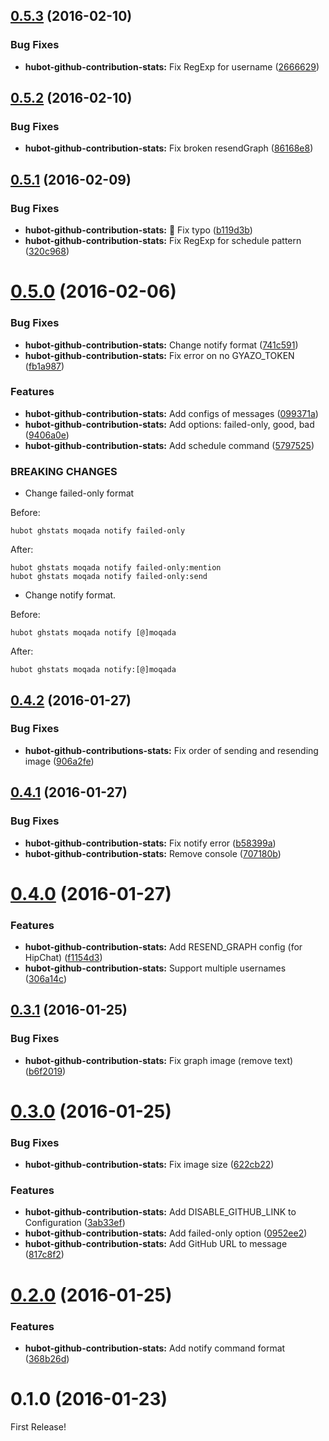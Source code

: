 <a name="0.5.3"></a>
## [0.5.3](https://github.com/moqada/hubot-github-contribution-stats/compare/v0.5.2...v0.5.3) (2016-02-10)


### Bug Fixes

* **hubot-github-contribution-stats:** Fix RegExp for username ([2666629](https://github.com/moqada/hubot-github-contribution-stats/commit/2666629))



<a name="0.5.2"></a>
## [0.5.2](https://github.com/moqada/hubot-github-contribution-stats/compare/v0.5.1...v0.5.2) (2016-02-10)


### Bug Fixes

* **hubot-github-contribution-stats:** Fix broken resendGraph ([86168e8](https://github.com/moqada/hubot-github-contribution-stats/commit/86168e8))



<a name="0.5.1"></a>
## [0.5.1](https://github.com/moqada/hubot-github-contribution-stats/compare/v0.5.0...v0.5.1) (2016-02-09)


### Bug Fixes

* **hubot-github-contribution-stats:** :bug: Fix typo ([b119d3b](https://github.com/moqada/hubot-github-contribution-stats/commit/b119d3b))
* **hubot-github-contribution-stats:** Fix RegExp for schedule pattern ([320c968](https://github.com/moqada/hubot-github-contribution-stats/commit/320c968))



<a name="0.5.0"></a>
# [0.5.0](https://github.com/moqada/hubot-github-contribution-stats/compare/v0.4.2...v0.5.0) (2016-02-06)


### Bug Fixes

* **hubot-github-contribution-stats:** Change notify format ([741c591](https://github.com/moqada/hubot-github-contribution-stats/commit/741c591))
* **hubot-github-contribution-stats:** Fix error on no GYAZO_TOKEN ([fb1a987](https://github.com/moqada/hubot-github-contribution-stats/commit/fb1a987))

### Features

* **hubot-github-contribution-stats:** Add configs of messages ([099371a](https://github.com/moqada/hubot-github-contribution-stats/commit/099371a))
* **hubot-github-contribution-stats:** Add options: failed-only, good, bad ([9406a0e](https://github.com/moqada/hubot-github-contribution-stats/commit/9406a0e))
* **hubot-github-contribution-stats:** Add schedule command ([5797525](https://github.com/moqada/hubot-github-contribution-stats/commit/5797525))


### BREAKING CHANGES

* Change failed-only format

Before:

`hubot ghstats moqada notify failed-only`

After:

```
hubot ghstats moqada notify failed-only:mention
hubot ghstats moqada notify failed-only:send
```
* Change notify format.

Before:

`hubot ghstats moqada notify [@]moqada`

After:

`hubot ghstats moqada notify:[@]moqada`



<a name="0.4.2"></a>
## [0.4.2](https://github.com/moqada/hubot-github-contribution-stats/compare/v0.4.1...v0.4.2) (2016-01-27)


### Bug Fixes

* **hubot-github-contributions-stats:** Fix order of sending and resending image ([906a2fe](https://github.com/moqada/hubot-github-contribution-stats/commit/906a2fe))



<a name="0.4.1"></a>
## [0.4.1](https://github.com/moqada/hubot-github-contribution-stats/compare/v0.4.0...v0.4.1) (2016-01-27)


### Bug Fixes

* **hubot-github-contribution-stats:** Fix notify error ([b58399a](https://github.com/moqada/hubot-github-contribution-stats/commit/b58399a))
* **hubot-github-contribution-stats:** Remove console ([707180b](https://github.com/moqada/hubot-github-contribution-stats/commit/707180b))



<a name="0.4.0"></a>
# [0.4.0](https://github.com/moqada/hubot-github-contribution-stats/compare/v0.3.1...v0.4.0) (2016-01-27)


### Features

* **hubot-github-contribution-stats:** Add RESEND_GRAPH config (for HipChat) ([f1154d3](https://github.com/moqada/hubot-github-contribution-stats/commit/f1154d3))
* **hubot-github-contribution-stats:** Support multiple usernames ([306a14c](https://github.com/moqada/hubot-github-contribution-stats/commit/306a14c))



<a name="0.3.1"></a>
## [0.3.1](https://github.com/moqada/hubot-github-contribution-stats/compare/v0.3.0...v0.3.1) (2016-01-25)


### Bug Fixes

* **hubot-github-contribution-stats:** Fix graph image (remove text) ([b6f2019](https://github.com/moqada/hubot-github-contribution-stats/commit/b6f2019))



<a name="0.3.0"></a>
# [0.3.0](https://github.com/moqada/hubot-github-contribution-stats/compare/v0.2.0...v0.3.0) (2016-01-25)


### Bug Fixes

* **hubot-github-contribution-stats:** Fix image size ([622cb22](https://github.com/moqada/hubot-github-contribution-stats/commit/622cb22))

### Features

* **hubot-github-contribution-stats:** Add DISABLE_GITHUB_LINK to Configuration ([3ab33ef](https://github.com/moqada/hubot-github-contribution-stats/commit/3ab33ef))
* **hubot-github-contribution-stats:** Add failed-only option ([0952ee2](https://github.com/moqada/hubot-github-contribution-stats/commit/0952ee2))
* **hubot-github-contribution-stats:** Add GitHub URL to message ([817c8f2](https://github.com/moqada/hubot-github-contribution-stats/commit/817c8f2))



<a name="0.2.0"></a>
# [0.2.0](https://github.com/moqada/hubot-github-contribution-stats/compare/v0.1.0...v0.2.0) (2016-01-25)


### Features

* **hubot-github-contribution-stats:** Add notify command format ([368b26d](https://github.com/moqada/hubot-github-contribution-stats/commit/368b26d))



<a name="0.1.0"></a>
# 0.1.0 (2016-01-23)


First Release!
